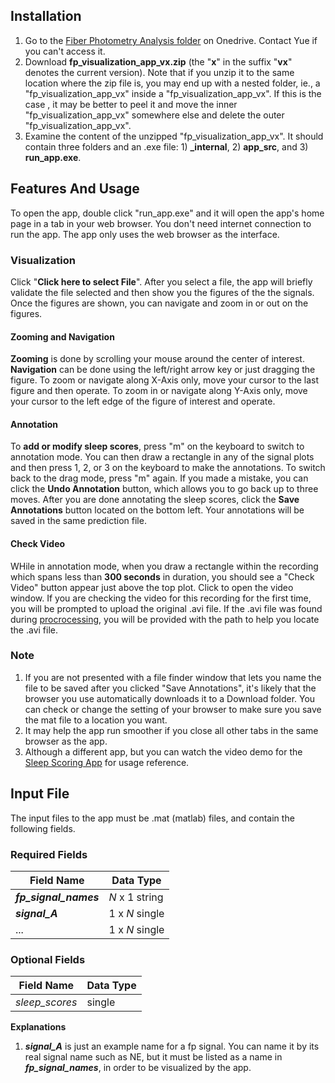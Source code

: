## Installation
1. Go to the [Fiber Photometry Analysis folder](https://uofr-my.sharepoint.com/:f:/r/personal/yzhao38_ur_rochester_edu/Documents/Sleep%20Data%20Post-Analysis%20Project/Fiber%20Photometry%20Analysis?csf=1&web=1&e=Ud7UdT) on Onedrive. Contact Yue if you can't access it.
2. Download **fp_visualization_app_vx.zip** (the "**x**" in the suffix "**vx**" denotes the current version). Note that if you unzip it to the same location where the zip file is, you may end up with a nested folder, ie., a "fp_visualization_app_vx" inside a "fp_visualization_app_vx". If this is the case , it may be better to peel it and move the inner "fp_visualization_app_vx" somewhere else and delete the outer "fp_visualization_app_vx".  
2. Examine the content of the unzipped "fp_visualization_app_vx". It should contain three folders and an .exe file: 1) **_internal**, 2) **app_src**, and 3) **run_app.exe**.


## Features And Usage 
To open the app, double click "run_app.exe" and it will open the app's home page in a tab in your web browser. You don't need internet connection to run the app. The app only uses the web browser as the interface.

### Visualization
Click "**Click here to select File**". After you select a file, the app will briefly validate the file selected and then show you the figures of the the signals. Once the figures are shown, you can navigate and zoom in or out on the figures.

#### Zooming and Navigation
**Zooming** is done by scrolling your mouse around the center of interest. **Navigation** can be done using the left/right arrow key or just dragging the figure. To zoom or navigate along X-Axis only, move your cursor to the last figure and then operate. To zoom in or navigate along Y-Axis only, move your cursor to the left edge of the figure of interest and operate. 

#### Annotation
To **add or modify sleep scores**, press "m" on the keyboard to switch to annotation mode. You can then draw a rectangle in any of the signal plots and then press 1, 2, or 3 on the keyboard to make the annotations. To switch back to the drag mode, press "m" again. If you made a mistake, you can click the **Undo Annotation** button, which allows you to go back up to three moves. After you are done annotating the sleep scores, click the **Save Annotations** button located on the bottom left. Your annotations will be saved in the same prediction file.

#### Check Video
WHile in annotation mode, when you draw a rectangle within the recording which spans less than **300 seconds** in duration, you should see a "Check Video" button appear just above the top plot. Click to open the video window. If you are checking the video for this recording for the first time, you will be prompted to upload the original .avi file. If the .avi file was found during [procrocessing](https://github.com/yzhaoinuw/preprocess_sleep_data/tree/dev), you will be provided with the path to help you locate the .avi file. 

### Note
1. If you are not presented with a file finder window that lets you name the file to be saved after you clicked "Save Annotations", it's likely that the browser you use automatically downloads it to a Download folder. You can check or change the setting of your browser to make sure you save the mat file to a location you want.
2. It may help the app run smoother if you close all other tabs in the same browser as the app.
3. Although a different app, but you can watch the video demo for the [Sleep Scoring App](https://github.com/yzhaoinuw/sleep_scoring) for usage reference.


## Input File 
The input files to the app must be .mat (matlab) files, and contain the following fields.
### Required Fields
| Field Name            | Data Type      |
| ----------------------|----------------|
| **_fp_signal_names_** | *N* x 1 string |
| **_signal_A_**        | 1 x *N* single |
|  ...                  | 1 x *N* single | 

### Optional Fields
| Field Name         | Data Type      | 
| -------------------|----------------|
| *sleep_scores*     | single         |


**Explanations**
1. **_signal_A_**  is just an example name for a fp signal. You can name it by its real signal name such as NE, but it must be listed as a name in **_fp_signal_names_**, in order to be visualized by the app.
 